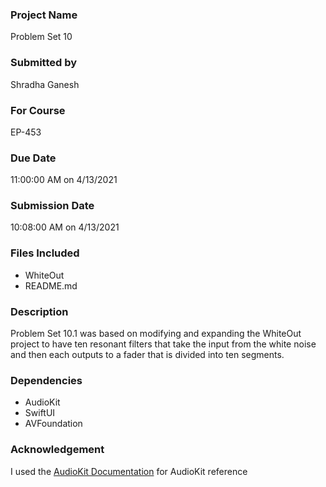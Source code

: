 ### Project Name

Problem Set 10

### Submitted by 

Shradha Ganesh

### For Course

EP-453

### Due Date

11:00:00 AM on 4/13/2021

### Submission Date

10:08:00 AM on 4/13/2021

### Files Included

* WhiteOut
* README.md

### Description 

Problem Set 10.1 was based on modifying and expanding the WhiteOut project to have ten resonant filters that take the input from the white noise and then each outputs to a fader that is divided into ten segments. 

### Dependencies

* AudioKit
* SwiftUI
* AVFoundation

### Acknowledgement

I used the [AudioKit Documentation](https://audiokit.io/docs/) for AudioKit reference 
